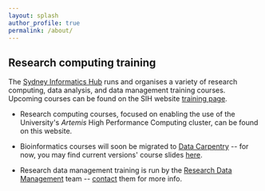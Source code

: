 ```yaml
---
layout: splash
author_profile: true
permalink: /about/
---
```


## Research computing training

The [Sydney Informatics Hub](https://informatics.sydney.edu.au/) runs and organises a variety of research computing, data analysis, and data management training courses. Upcoming courses can be found on the SIH website [training page](https://informatics.sydney.edu.au/services/training/).

- Research computing courses, focused on enabling the use of the University's _Artemis_ High Performance Computing cluster, can be found on this website.

- Bioinformatics courses will soon be migrated to [Data Carpentry](https://datacarpentry.org/) -- for now, you may find current versions' course slides [here](https://informatics.sydney.edu.au/services/coursedocs/).

- Research data management training is run by the [Research Data Management](https://informatics.sydney.edu.au/rdm/) team -- [contact](mainlto:digital.research@sydney.edu.au) them for more info.
